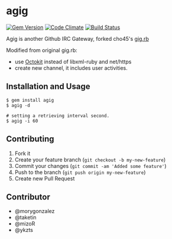 # agig

[![Gem Version](https://badge.fury.io/rb/atig.png)](https://rubygems.org/gems/atig) [![Code Climate](https://codeclimate.com/github/hsbt/agig.png)](https://codeclimate.com/github/hsbt/agig) [![Build Status](https://travis-ci.org/hsbt/agig.png)](https://travis-ci.org/hsbt/agig)

Agig is another Github IRC Gateway, forked cho45's [gig.rb](https://github.com/cho45/net-irc/blob/master/examples/gig.rb)

Modified from original gig.rb:

 * use [Octokit](http://rubygems.org/gems/octokit) instead of libxml-ruby and net/https
 * create new channel, it includes user activities.

## Installation and Usage

    $ gem install agig
    $ agig -d

    # setting a retrieving interval second.
    $ agig -i 60

## Contributing

1. Fork it
2. Create your feature branch (`git checkout -b my-new-feature`)
3. Commit your changes (`git commit -am 'Added some feature'`)
4. Push to the branch (`git push origin my-new-feature`)
5. Create new Pull Request

## Contributor

 * @morygonzalez
 * @taketin
 * @mizoR
 * @ykzts
